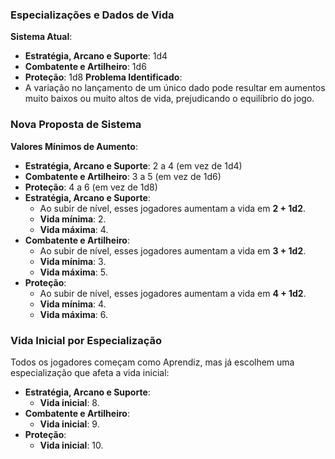 ### **Especializações e Dados de Vida**
**Sistema Atual**:
- **Estratégia, Arcano e Suporte**: 1d4    
- **Combatente e Artilheiro**: 1d6
- **Proteção**: 1d8
**Problema Identificado**:
- A variação no lançamento de um único dado pode resultar em aumentos muito baixos ou muito altos de vida, prejudicando o equilíbrio do jogo.
### **Nova Proposta de Sistema**
**Valores Mínimos de Aumento**:
- **Estratégia, Arcano e Suporte**: 2 a 4 (em vez de 1d4)
- **Combatente e Artilheiro**: 3 a 5 (em vez de 1d6)
- **Proteção**: 4 a 6 (em vez de 1d8)
- **Estratégia, Arcano e Suporte**:
    - Ao subir de nível, esses jogadores aumentam a vida em **2 + 1d2**.
    - **Vida mínima**: 2.
    - **Vida máxima**: 4.
- **Combatente e Artilheiro**:
    - Ao subir de nível, esses jogadores aumentam a vida em **3 + 1d2**.
    - **Vida mínima**: 3.
    - **Vida máxima**: 5.
- **Proteção**:
    - Ao subir de nível, esses jogadores aumentam a vida em **4 + 1d2**.
    - **Vida mínima**: 4.
    - **Vida máxima**: 6.
### **Vida Inicial por Especialização**
Todos os jogadores começam como Aprendiz, mas já escolhem uma especialização que afeta a vida inicial:
- **Estratégia, Arcano e Suporte**:
    - **Vida inicial**: 8.
- **Combatente e Artilheiro**:
    - **Vida inicial**: 9.
- **Proteção**:
    - **Vida inicial**: 10.
